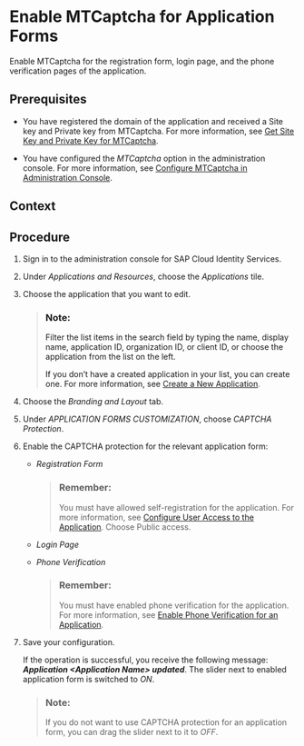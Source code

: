 <!-- loio6e2f44ad02554b40b575f8e37dacb280 -->

# Enable MTCaptcha for Application Forms

Enable MTCaptcha for the registration form, login page, and the phone verification pages of the application.



<a name="loio6e2f44ad02554b40b575f8e37dacb280__prereq_bcc_z2h_gcb"/>

## Prerequisites

-   You have registered the domain of the application and received a Site key and Private key from MTCaptcha. For more information, see [Get Site Key and Private Key for MTCaptcha](get-site-key-and-private-key-for-mtcaptcha-2f74e1c.md).

-   You have configured the *MTCaptcha* option in the administration console. For more information, see [Configure MTCaptcha in Administration Console](configure-mtcaptcha-in-administration-console-261d367.md).




<a name="loio6e2f44ad02554b40b575f8e37dacb280__context_psp_4nf_hnb"/>

## Context



<a name="loio6e2f44ad02554b40b575f8e37dacb280__steps_of2_by2_gcb"/>

## Procedure

1.  Sign in to the administration console for SAP Cloud Identity Services.

2.  Under *Applications and Resources*, choose the *Applications* tile.

3.  Choose the application that you want to edit.

    > ### Note:  
    > Filter the list items in the search field by typing the name, display name, application ID, organization ID, or client ID, or choose the application from the list on the left.
    > 
    > If you don’t have a created application in your list, you can create one. For more information, see [Create a New Application](create-a-new-application-0d4b255.md).

4.  Choose the *Branding and Layout* tab.

5.  Under *APPLICATION FORMS CUSTOMIZATION*, choose *CAPTCHA Protection*.

6.  Enable the CAPTCHA protection for the relevant application form:

    -   *Registration Form*

        > ### Remember:  
        > You must have allowed self-registration for the application. For more information, see [Configure User Access to the Application](https://help.sap.com/docs/cloud-identity-services/cloud-identity-services/configure-user-access-to-application). Choose Public access.

    -   *Login Page*
    -   *Phone Verification*

        > ### Remember:  
        > You must have enabled phone verification for the application. For more information, see [Enable Phone Verification for an Application](enable-phone-verification-for-an-application-24c9b51.md).


7.  Save your configuration.

    If the operation is successful, you receive the following message: ***Application <Application Name\> updated***. The slider next to enabled application form is switched to *ON*.

    > ### Note:  
    > If you do not want to use CAPTCHA protection for an application form, you can drag the slider next to it to *OFF*.


